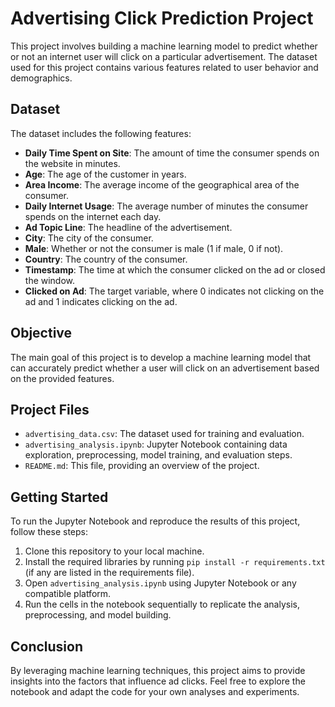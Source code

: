 # Advertising Click Prediction Project

This project involves building a machine learning model to predict whether or not an internet user will click on a particular advertisement. The dataset used for this project contains various features related to user behavior and demographics.

## Dataset

The dataset includes the following features:

- **Daily Time Spent on Site**: The amount of time the consumer spends on the website in minutes.
- **Age**: The age of the customer in years.
- **Area Income**: The average income of the geographical area of the consumer.
- **Daily Internet Usage**: The average number of minutes the consumer spends on the internet each day.
- **Ad Topic Line**: The headline of the advertisement.
- **City**: The city of the consumer.
- **Male**: Whether or not the consumer is male (1 if male, 0 if not).
- **Country**: The country of the consumer.
- **Timestamp**: The time at which the consumer clicked on the ad or closed the window.
- **Clicked on Ad**: The target variable, where 0 indicates not clicking on the ad and 1 indicates clicking on the ad.

## Objective

The main goal of this project is to develop a machine learning model that can accurately predict whether a user will click on an advertisement based on the provided features.

## Project Files

- `advertising_data.csv`: The dataset used for training and evaluation.
- `advertising_analysis.ipynb`: Jupyter Notebook containing data exploration, preprocessing, model training, and evaluation steps.
- `README.md`: This file, providing an overview of the project.

## Getting Started

To run the Jupyter Notebook and reproduce the results of this project, follow these steps:

1. Clone this repository to your local machine.
2. Install the required libraries by running `pip install -r requirements.txt` (if any are listed in the requirements file).
3. Open `advertising_analysis.ipynb` using Jupyter Notebook or any compatible platform.
4. Run the cells in the notebook sequentially to replicate the analysis, preprocessing, and model building.

## Conclusion

By leveraging machine learning techniques, this project aims to provide insights into the factors that influence ad clicks. Feel free to explore the notebook and adapt the code for your own analyses and experiments.
